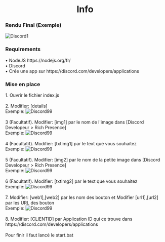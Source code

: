<h1 align="center">Info</h1>

<h3 align="left">Rendu Final (Exemple)</h3>
<img src="https://dl.imtony.fr/downloads/AUTRES/1.png" alt="Discord1" />
<br/>
<h3 align="left">Requirements</h3>
• NodeJS https://nodejs.org/fr/
<br/>
• Discord
<br/>
• Crée une app sur https://discord.com/developers/applications
<br/>
<h3 align="left">Mise en place</h3>
1. Ouvrir le fichier index.js
<br/>
<br/>
2. Modifier: [details] 
<br/>
Exemple:
<img src="https://dl.imtony.fr/downloads/AUTRES/99.png" alt="Discord99" />
<br/>
<br/> 
3 (Facultatif). Modifier: [img1] par le nom de l'image dans [Discord Developeur > Rich Presence]
<br/>
Exemple:
<img src="https://dl.imtony.fr/downloads/AUTRES/25.png" alt="Discord99" />
<br/>
<br/> 
4 (Facultatif). Modifier: [txtimg1] par le text que vous souhaitez
<br/>
Exemple:
<img src="https://dl.imtony.fr/downloads/AUTRES/66.png" alt="Discord99" />
<br/>
<br/> 
5 (Facultatif). Modifier: [img2] par le nom de la petite image dans [Discord Developeur > Rich Presence]
<br/>
Exemple:
<img src="https://dl.imtony.fr/downloads/AUTRES/943.png" alt="Discord99" />
<br/>
<br/> 
6 (Facultatif). Modifier: [txtimg2] par le text que vous souhaitez
<br/>
Exemple:
<img src="https://dl.imtony.fr/downloads/AUTRES/813.png" alt="Discord99" />
<br/>
<br/> 
7. Modifier: [web1],[web2] par les nom des bouton et Modifier [url1],[url2] par les URL des bouton
<br/>
Exemple:
<img src="https://dl.imtony.fr/downloads/AUTRES/991.png" alt="Discord99" />
<br/>
<br/> 
8. Modifier: [CLIENTID] par Application ID qui ce trouve dans https://discord.com/developers/applications
<br/>
<br/>
Pour finir il faut lancé le start.bat
